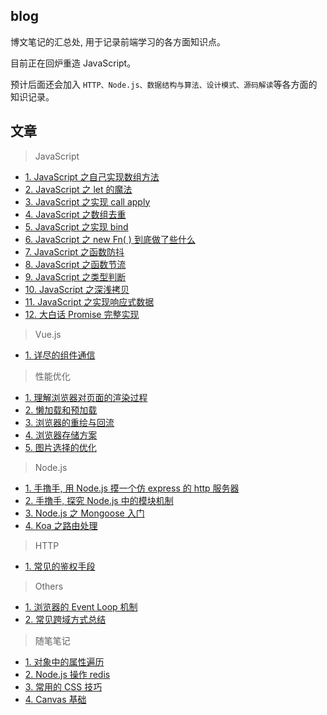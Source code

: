 ## blog
博文笔记的汇总处, 用于记录前端学习的各方面知识点。<br>

目前正在回炉重造 JavaScript。<br>

预计后面还会加入 ```HTTP、Node.js、数据结构与算法、设计模式、源码解读```等各方面的知识记录。

## 文章
> JavaScript
- [1. JavaScript 之自己实现数组方法](https://github.com/zenglinan/blog/issues/1)
- [2. JavaScript 之 let 的魔法](https://github.com/zenglinan/blog/issues/2)
- [3. JavaScript 之实现 call apply](https://github.com/zenglinan/blog/issues/3)
- [4. JavaScript 之数组去重](https://github.com/zenglinan/blog/issues/4)
- [5. JavaScript 之实现 bind](https://github.com/zenglinan/blog/issues/5)
- [6. JavaScript 之 new Fn( ) 到底做了些什么](https://github.com/zenglinan/blog/issues/6)
- [7. JavaScript 之函数防抖](https://github.com/zenglinan/blog/issues/7)
- [8. JavaScript 之函数节流](https://github.com/zenglinan/blog/issues/8)
- [9. JavaScript 之类型判断](https://github.com/zenglinan/blog/issues/9)
- [10. JavaScript 之深浅拷贝](https://github.com/zenglinan/blog/issues/17)
- [11. JavaScript 之实现响应式数据](https://github.com/zenglinan/blog/issues/33)
- [12. 大白话 Promise 完整实现](https://github.com/zenglinan/blog/issues/34)

> Vue.js
- [1. 详尽的组件通信](https://github.com/zenglinan/blog/issues/30)

> 性能优化
- [1. 理解浏览器对页面的渲染过程](https://github.com/zenglinan/blog/issues/10)
- [2. 懒加载和预加载 ](https://github.com/zenglinan/blog/issues/11)
- [3. 浏览器的重绘与回流](https://github.com/zenglinan/blog/issues/12)
- [4. 浏览器存储方案](https://github.com/zenglinan/blog/issues/13)
- [5. 图片选择的优化](https://github.com/zenglinan/blog/issues/23)

> Node.js
- [1. 手撸手, 用 Node.js 摸一个仿 express 的 http 服务器](https://github.com/zenglinan/blog/issues/15)
- [2. 手撸手, 探究 Node.js 中的模块机制](https://github.com/zenglinan/blog/issues/16)
- [3. Node.js 之 Mongoose 入门](https://github.com/zenglinan/blog/issues/20)
- [4. Koa 之路由处理](https://github.com/zenglinan/blog/issues/27)

> HTTP
- [1. 常见的鉴权手段](https://github.com/zenglinan/blog/issues/25)

> Others
- [1. 浏览器的 Event Loop 机制](https://github.com/zenglinan/blog/issues/18)
- [2. 常见跨域方式总结](https://github.com/zenglinan/blog/issues/29)


> 随笔笔记
- [1. 对象中的属性遍历](https://github.com/zenglinan/blog/issues/19)
- [2. Node.js 操作 redis](https://github.com/zenglinan/blog/issues/21)
- [3. 常用的 CSS 技巧](https://github.com/zenglinan/blog/issues/24)
- [4. Canvas 基础](https://github.com/zenglinan/blog/issues/26)


